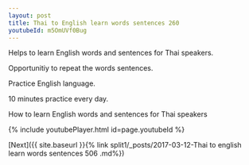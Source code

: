 ```yaml
---
layout: post
title: Thai to English learn words sentences 260 
youtubeId: m5OmUVf0Bug
---
```

 
 
Helps to learn English words and sentences for Thai speakers.

Opportunitiy to repeat the words sentences. 

Practice English language. 
 
10 minutes practice every day. 
 
How to learn English words and sentences for Thai speakers 
 
{% include youtubePlayer.html id=page.youtubeId %}
 
 
[Next]({{ site.baseurl }}{% link  split1/_posts/2017-03-12-Thai to english learn words sentences 506 .md%})
 
